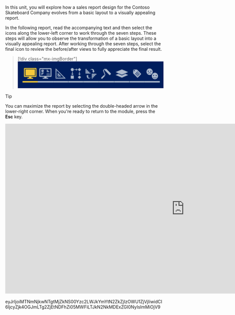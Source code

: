 In this unit, you will explore how a sales report design for the Contoso Skateboard Company evolves from a basic layout to a visually appealing report.

In the following report, read the accompanying text and then select the icons along the lower-left corner to work through the seven steps. These steps will allow you to observe the transformation of a basic layout into a visually appealing report. After working through the seven steps, select the final icon to review the before/after views to fully appreciate the final result.

> [!div class="mx-imgBorder"]
> [![Screenshot of the seven icons that are located in the lower-left corner of the report page. Use the Tab key to navigate to the icons in the report. A screen reader can read aloud a description for each icon.](../media/case-study-seven-steps.png)](../media/case-study-seven-steps.png#lightbox)

> [!TIP]
> You can maximize the report by selecting the double-headed arrow in the lower-right corner. When you're ready to return to the module, press the **Esc** key.
>   

<iframe width="1140" height="540" src="https://msit.powerbi.com/view?r=eyJrIjoiMTNmNjkwNTgtMjZkNS00Yzc2LWJkYmYtN2ZkZjIzOWU1ZjVjIiwidCI6IjcyZjk4OGJmLTg2ZjEtNDFhZi05MWFiLTJkN2NkMDExZGI0NyIsImMiOjV9&pageName=ReportSectionedfc36430c7a93cc07e3" frameborder="0" allowFullScreen="true"></iframe>



eyJrIjoiMTNmNjkwNTgtMjZkNS00Yzc2LWJkYmYtN2ZkZjIzOWU1ZjVjIiwidCI6IjcyZjk4OGJmLTg2ZjEtNDFhZi05MWFiLTJkN2NkMDExZGI0NyIsImMiOjV9